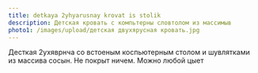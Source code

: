 ```yaml
---
title: detkaya 2yhyarusnay krovat is stolik
description: Детская кровать с компьтерны словтолом из массимыв
photo1: /images/upload/детская двухярусная кровать.jpg
---
```

Десткая 2ухяврнча со встоеным коспьютерным столом и шувлятками из массива сосын. Не покрыт ничем. Можно любой цыет
